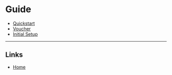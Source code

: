 # Guide

- [Quickstart](./quickstart/quickstart.md)
- [Voucher](./voucher/voucher.md)
- [Initial Setup](./initial_setup/initial_setup.md)

---

## Links

- [Home](../README.md)
